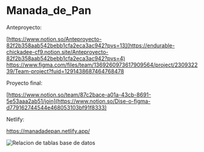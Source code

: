 # Manada_de_Pan

Anteproyecto:

[https://www.notion.so/Anteproyecto-82f2b358aab542bebb1cfa2eca3ac942?pvs=13](https://endurable-chickadee-cf9.notion.site/Anteproyecto-82f2b358aab542bebb1cfa2eca3ac942?pvs=4)
https://www.figma.com/files/team/1369260973617909564/project/230932239/Team-project?fuid=1291438687464768478 

Proyecto final:

[https://www.notion.so/team/87c2bace-a01a-43cb-8691-5e53aaa2ab51/join](https://www.notion.so/Dise-o-figma-d779162744544e468053103bf91f8333)

Netlify:

https://manadadepan.netlify.app/

![Relacion de tablas base de datos](https://github.com/ArkanMB/Manada_de_Pan/assets/117935455/34c5431c-2c8d-49ee-a2da-75d52843fd2c)
